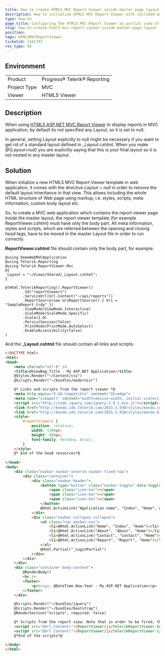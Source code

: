 ```yaml
---
title: How to create HTML5 MVC Report Viewer inside master page layout
description: How to initialize HTML5 MVC Report Viewer with included master layout markup 
type: how-to
page_title: Configuring the HTML5 MVC Report Viewer as partial view of the master view
slug: how-to-create-html5-mvc-report-viewer-inside-master-page-layout
position: 
tags: HTML5MVCReportViewer
ticketid: 1161797
res_type: kb
---
```


## Environment
<table>
	<tr>
		<td>Product</td>
		<td>Progress® Telerik® Reporting </td>
	</tr>
	<tr>
		<td>Project Type</td>
		<td>MVC</td>
	</tr>
	<tr>
		<td>Viewer</td>
		<td>HTML5 Viewer</td>
	</tr>
</table>


## Description
When using [HTML5 ASP.NET MVC Report Viewer](../mvc-report-viewer-extension-overview) to display reports in MVC application, by default its not specified any Layout, so it is set to null.

In general, setting Layout explicitly to null might be necessary if you want to get rid of a standard layout defined in *_Layout.cshtml*. When you make *@{Layout=null}* you are explicitly saying that this is your final layout so it is not nested in any master layout.

## Solution
When initialize a new HTML5 MVC Report Viewer template in web application, it comes with the directive *Layout = null* in order to remove the default layout inheritance in that view. This allows including the whole HTML structure of Web page using markup, i.e. styles, scripts, meta information, custom body layout etc.

So, to create a MVC web application which contains the report viewer page inside the master layout, the report viewer template (for example ReportViewer.cshtml) must have only the body part. All meta information, styles and scripts, which are referred between the opening and closing *head* tags, have to be moved in the master Layout file in order to run correctly.

**ReportViewer.cshtml** file should contain only the body part, for example:

```CSharp
@using DemoWebMVCApplication
@using Telerik.Reporting
@using Telerik.ReportViewer.Mvc
@{  
 Layout = "~/Views/Shared/_Layout.cshtml";
}

@(Html.TelerikReporting().ReportViewer()
        .Id("reportViewer1")
        .ServiceUrl(Url.Content("~/api/reports"))
        .ReportSource(new UriReportSource() { Uri = "SampleReport.trdp" })
        .ViewMode(ViewMode.Interactive)
        .ScaleMode(ScaleMode.Specific)
        .Scale(1.0)
        .PersistSession(false)
        .PrintMode(PrintMode.AutoSelect)
        .EnableAccessibility(false)
)
```

And the **_Layout.cshtml** file should contain all links and scripts:

```HTML
<!DOCTYPE html>
<html>
<head>
    <meta charset="utf-8" />
    <title>@ViewBag.Title - My ASP.NET Application</title>
    @Styles.Render("~/Content/css")
    @Scripts.Render("~/bundles/modernizr")

    @* Links and scripts from the report viewer *@
    <meta http-equiv="X-UA-Compatible" content="IE=edge">
    <meta name="viewport" content="width=device-width, initial-scale=1, maximum-scale=1" />
    <script src="http://code.jquery.com/jquery-1.9.1.min.js"></script>
    <link href="http://kendo.cdn.telerik.com/2015.3.930/styles/kendo.common.min.css" rel="stylesheet" />
    <link href="http://kendo.cdn.telerik.com/2015.3.930/styles/kendo.blueopal.min.css" rel="stylesheet" />
    <style>
        #reportViewer1 {
            position: relative;
            width: 1300px;
            height: 900px;
            font-family: Verdana, Arial;
        }
    </style>
    @* End of the head resources*@
	
</head>
<body>
    <div class="navbar navbar-inverse navbar-fixed-top">
        <div class="container">
            <div class="navbar-header">
                <button type="button" class="navbar-toggle" data-toggle="collapse" data-target=".navbar-collapse">
                    <span class="icon-bar"></span>
                    <span class="icon-bar"></span>
                    <span class="icon-bar"></span>
                </button>
                @Html.ActionLink("Application name", "Index", "Home", new { area = "" }, new { @class = "navbar-brand" })
            </div>
            <div class="navbar-collapse collapse">
                <ul class="nav navbar-nav">
                    <li>@Html.ActionLink("Home", "Index", "Home")</li>
                    <li>@Html.ActionLink("About", "About", "Home")</li>
                    <li>@Html.ActionLink("Contact", "Contact", "Home")</li>
                    <li>@Html.ActionLink("Report", "Report", "Home")</li>
                </ul>
                @Html.Partial("_LoginPartial")
            </div>
        </div>
    </div>
    <div class="container body-content">
        @RenderBody()
        <hr />
        <footer>
            <p>&copy; @DateTime.Now.Year - My ASP.NET Application</p>
        </footer>
    </div>

    @Scripts.Render("~/bundles/jquery")
    @Scripts.Render("~/bundles/bootstrap")
    @RenderSection("scripts", required: false)

    @* Scripts from the report view. Note that in order to be fired, they need to be at the end of the body *@
    <script src="@Url.Content("~/ReportViewer/js/telerikReportViewer.kendo-12.0.18.315.min.js")"></script>
    <script src="@Url.Content("~/ReportViewer/js/telerikReportViewer-12.0.18.315.min.js")"></script>
    @*End of the scripts*@
	
</body>
</html>
```
